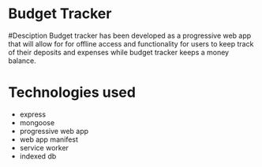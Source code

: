 # Budget Tracker 

#Desciption
Budget tracker has been developed as a progressive web app that will allow for for offline access and functionality for users to keep track of their deposits and expenses while budget tracker keeps a money balance.

# Technologies used
* express
* mongoose
* progressive web app
* web app manifest
* service worker
* indexed db

